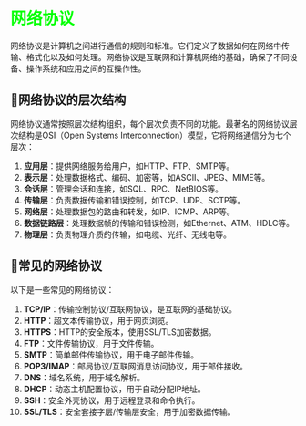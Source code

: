 # <font color="lime">网络协议</font>

网络协议是计算机之间进行通信的规则和标准。它们定义了数据如何在网络中传输、格式化以及如何处理。网络协议是互联网和计算机网络的基础，确保了不同设备、操作系统和应用之间的互操作性。

## :rocket:网络协议的层次结构

网络协议通常按照层次结构组织，每个层次负责不同的功能。最著名的网络协议层次结构是OSI（Open Systems Interconnection）模型，它将网络通信分为七个层次：

1. **应用层**：提供网络服务给用户，如HTTP、FTP、SMTP等。
2. **表示层**：处理数据格式、编码、加密等，如ASCII、JPEG、MIME等。
3. **会话层**：管理会话和连接，如SQL、RPC、NetBIOS等。
4. **传输层**：负责数据传输和错误控制，如TCP、UDP、SCTP等。
5. **网络层**：处理数据包的路由和转发，如IP、ICMP、ARP等。
6. **数据链路层**：处理数据帧的传输和错误检测，如Ethernet、ATM、HDLC等。
7. **物理层**：负责物理介质的传输，如电缆、光纤、无线电等。

## :rocket:常见的网络协议

以下是一些常见的网络协议：

1. **TCP/IP**：传输控制协议/互联网协议，是互联网的基础协议。
2. **HTTP**：超文本传输协议，用于网页浏览。
3. **HTTPS**：HTTP的安全版本，使用SSL/TLS加密数据。
4. **FTP**：文件传输协议，用于文件传输。
5. **SMTP**：简单邮件传输协议，用于电子邮件传输。
6. **POP3/IMAP**：邮局协议/互联网消息访问协议，用于邮件接收。
7. **DNS**：域名系统，用于域名解析。
8. **DHCP**：动态主机配置协议，用于自动分配IP地址。
9. **SSH**：安全外壳协议，用于远程登录和命令执行。
10. **SSL/TLS**：安全套接字层/传输层安全，用于加密数据传输。